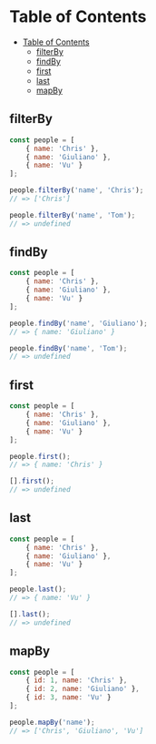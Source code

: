 # Table of Contents
- [Table of Contents](#table-of-contents)
  - [filterBy](#filterby)
  - [findBy](#findby)
  - [first](#first)
  - [last](#last)
  - [mapBy](#mapby)

## filterBy

```js
const people = [
    { name: 'Chris' },
    { name: 'Giuliano' },
    { name: 'Vu' }
];

people.filterBy('name', 'Chris');
// => ['Chris']

people.filterBy('name', 'Tom');
// => undefined
```

## findBy

```js
const people = [
    { name: 'Chris' },
    { name: 'Giuliano' },
    { name: 'Vu' }
];

people.findBy('name', 'Giuliano');
// => { name: 'Giuliano' }

people.findBy('name', 'Tom');
// => undefined
```

## first

```js
const people = [
    { name: 'Chris' },
    { name: 'Giuliano' },
    { name: 'Vu' }
];

people.first();
// => { name: 'Chris' }

[].first();
// => undefined
```

## last

```js
const people = [
    { name: 'Chris' },
    { name: 'Giuliano' },
    { name: 'Vu' }
];

people.last();
// => { name: 'Vu' }

[].last();
// => undefined
```

## mapBy

```js
const people = [
    { id: 1, name: 'Chris' },
    { id: 2, name: 'Giuliano' },
    { id: 3, name: 'Vu' }
];

people.mapBy('name');
// => ['Chris', 'Giuliano', 'Vu']
```